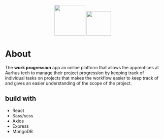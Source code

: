<div style="text-align: center"> 
  <img src="https://www.aarhustech.dk/media/adobbtpk/udklip.png" height="100px"/>
  <img src="https://upload.wikimedia.org/wikipedia/commons/thumb/1/14/AARHUS_TECH_logo.svg/740px-AARHUS_TECH_logo.svg.png" height="80px"/>
</div>

# About

The **work progression** app an online platform that allows the apprentices at Aarhus tech to manage their project progression by keeping track of individual tasks on projects that makes the workflow easier to keep track of and gives an easier understanding of the scope of the project.

## build with

* React
* Sass/scss
* Axios
* Express
* MongoDB

